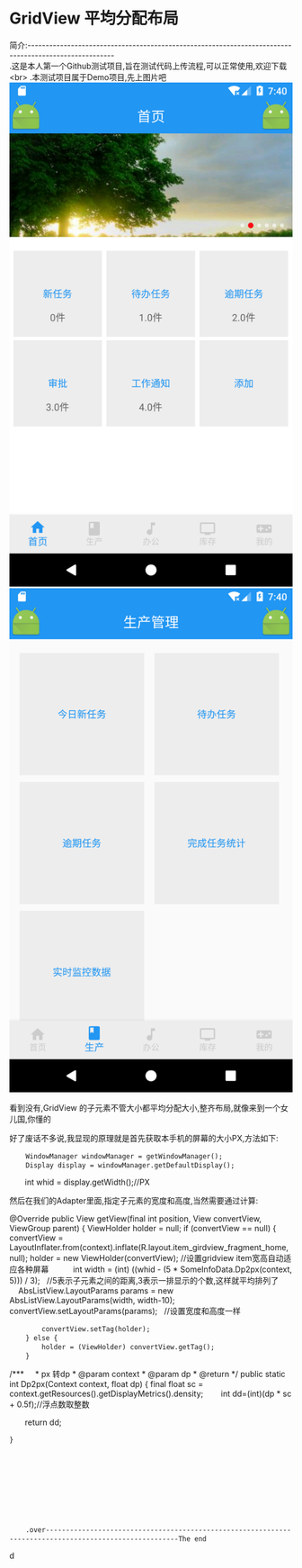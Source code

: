 # GridView 平均分配布局
简介:------------------------------------------------------------------------------------------------------
<br>.这是本人第一个Github测试项目,旨在测试代码上传流程,可以正常使用,欢迎下载\<br>
.本测试项目属于Demo项目,先上图片吧
![曾艳勤](https://github.com/FlashQin/Imgs/blob/master/device-2018-01-11-154026.png)
![曾艳勤](https://github.com/FlashQin/Imgs/blob/master/device-2018-01-11-154059.png)

看到没有,GridView 的子元素不管大小都平均分配大小,整齐布局,就像来到一个女儿国,你懂的

好了废话不多说,我显现的原理就是首先获取本手机的屏幕的大小PX,方法如下:

        WindowManager windowManager = getWindowManager();
        Display display = windowManager.getDefaultDisplay();
        int whid = display.getWidth();//PX


然后在我们的Adapter里面,指定子元素的宽度和高度,当然需要通过计算:

 @Override
    public View getView(final int position, View convertView, ViewGroup parent) {
        ViewHolder holder = null;
        if (convertView == null) {
            convertView = LayoutInflater.from(context).inflate(R.layout.item_girdview_fragment_home, null);
            holder = new ViewHolder(convertView);
            //设置gridview item宽高自动适应各种屏幕
            int width = (int) ((whid - (5 * SomeInfoData.Dp2px(context, 5))) / 3);
	    //5表示子元素之间的距离,3表示一排显示的个数,这样就平均排列了
            AbsListView.LayoutParams params = new AbsListView.LayoutParams(width, width-10);
            convertView.setLayoutParams(params);
	    //设置宽度和高度一样

            convertView.setTag(holder);
        } else {
            holder = (ViewHolder) convertView.getTag();
        }

/***
     * px 转dp
     * @param context
     * @param dp
     * @return
     */
    public static int Dp2px(Context context, float dp) {
        final float sc = context.getResources().getDisplayMetrics().density;
        int dd=(int)(dp * sc + 0.5f);//浮点数取整数
	
        return dd;

    }
		
		
		

		
		
	
		
		
		.over-------------------------------------------------------------------------------------------------------The end

d




